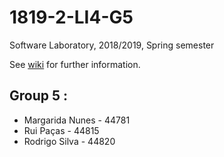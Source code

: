 # 1819-2-LI4-G5 
Software Laboratory, 2018/2019, Spring semester

See [wiki](https://github.com/isel-leic-ls/1819-2-LI4-G5/wiki) for further information.

## Group 5 :
* Margarida Nunes - 44781
* Rui Paças - 44815
* Rodrigo Silva - 44820


